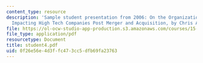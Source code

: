 ```yaml
---
content_type: resource
description: 'Sample student presentation from 2006: On the Organizational Challenges
  Impacting High Tech Companies Post Merger and Acquisition, by Chris Aden.'
file: https://ol-ocw-studio-app-production.s3.amazonaws.com/courses/15-980j-organizing-for-innovative-product-development-spring-2007/0f26e56e4d3ffc473cc5dfb69fa23763_student4.pdf
file_type: application/pdf
resourcetype: Document
title: student4.pdf
uid: 0f26e56e-4d3f-fc47-3cc5-dfb69fa23763
---
```

